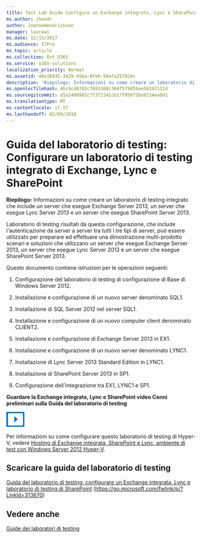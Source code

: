 ```yaml
---
title: Test Lab Guide Configure un Exchange integrato, Lync e SharePoint laboratorio di testing
ms.author: jhendr
author: JoanneHendrickson
manager: laurawi
ms.date: 12/15/2017
ms.audience: ITPro
ms.topic: article
ms.collection: Ent_O365
ms.service: o365-solutions
localization_priority: Normal
ms.assetid: 48e16935-3429-456a-8fe6-50afa257924c
description: 'Riepilogo: Informazioni su come creare un laboratorio di testing integrato che include un server che esegue Exchange Server 2013, un server che esegue Lync Server 2013 e un server che esegue SharePoint Server 2013.'
ms.openlocfilehash: 4bc9c48782c7693368c304f5f9d5bae56242111d
ms.sourcegitcommit: d1a1480982c773f2241cb17f85072be8724ea841
ms.translationtype: MT
ms.contentlocale: it-IT
ms.lasthandoff: 02/09/2018
---
```

# <a name="test-lab-guide-configure-an-integrated-exchange-lync-and-sharepoint-test-lab"></a>Guida del laboratorio di testing: Configurare un laboratorio di testing integrato di Exchange, Lync e SharePoint

 **Riepilogo:** Informazioni su come creare un laboratorio di testing integrato che include un server che esegue Exchange Server 2013, un server che esegue Lync Server 2013 e un server che esegue SharePoint Server 2013.
  
Laboratorio di testing risultati da questa configurazione, che include l'autenticazione da server a server tra tutti i tre tipi di server, può essere utilizzato per preparare ed effettuare una dimostrazione multi-prodotto scenari e soluzioni che utilizzano un server che esegue Exchange Server 2013, un server che esegue Lync Server 2013 e un server che esegue SharePoint Server 2013.
  
Questo documento contiene istruzioni per le operazioni seguenti:
  
1. Configurazione del laboratorio di testing di configurazione di Base di Windows Server 2012.
    
2. Installazione e configurazione di un nuovo server denominato SQL1.
    
3. Installazione di SQL Server 2012 nel server SQL1.
    
4. Installazione e configurazione di un nuovo computer client denominato CLIENT2.
    
5. Installazione e configurazione di Exchange Server 2013 in EX1.
    
6. Installazione e configurazione di un nuovo server denominato LYNC1.
    
7. Installazione di Lync Server 2013 Standard Edition in LYNC1.
    
8. Installazione di SharePoint Server 2013 in SP1.
    
9. Configurazione dell'integrazione tra EX1, LYNC1 e SP1.
    
**Guardare la Exchange integrata, Lync e SharePoint video Cenni preliminari sulla Guida del laboratorio di testing**

![Icona video (pulsante riproduzione)](images/mod_icon_video_M.png)
  
Per informazioni su come configurare questo laboratorio di testing di Hyper-V, vedere [Hosting di Exchange integrata, SharePoint e Lync, ambiente di test con Windows Server 2012 Hyper-V](https://social.technet.microsoft.com/wiki/contents/articles/18483.hosting-the-integrated-exchange-lync-and-sharepoint-test-lab-with-windows-server-2012-hyper-v.aspx).
  
## <a name="download-the-test-lab-guide"></a>Scaricare la guida del laboratorio di testing

[Guida del laboratorio di testing: configurare un Exchange integrata, Lync e laboratorio di testing di SharePoint](https://go.microsoft.com/fwlink/p/?LinkId=313670) (https://go.microsoft.com/fwlink/p/?LinkId=313670)
  
## <a name="see-also"></a>Vedere anche

[Guide dei laboratori di testing](https://go.microsoft.com/fwlink/p/?LinkId=202817)




